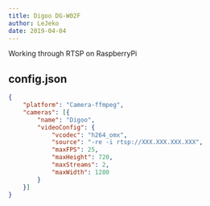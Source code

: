 ```yaml
---
title: Digoo DG-W02F
author: LeJeko
date: 2019-04-04
---
```

Working through RTSP on RaspberryPi

## config.json

```json
{
	"platform": "Camera-ffmpeg",
	"cameras": [{
		"name": "Digoo",
		"videoConfig": {
			"vcodec": "h264_omx",
			"source": "-re -i rtsp://XXX.XXX.XXX.XXX",
			"maxFPS": 25,
			"maxHeight": 720,
			"maxStreams": 2,
			"maxWidth": 1280
		}
	}]
}
```

